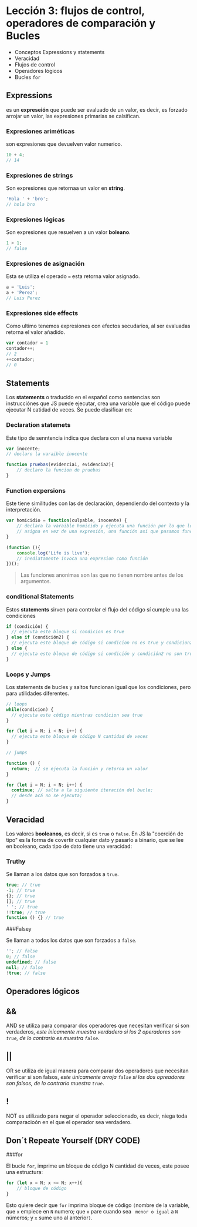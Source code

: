 # Lección 3: flujos de control, operadores de comparación y Bucles

* Conceptos Expressions y statements
* Veracidad
* Flujos de control
* Operadores lógicos
* Bucles `for`

## Expressions

es un __expreseión__ que puede ser evaluado de un valor, es decir, es forzado arrojar un valor, las expresiones primarias se calsifican.

### Expresiones ariméticas

son expresiones que devuelven valor numerico.

```javascript
10 + 4;
// 14
```

### Expresiones de strings

Son expresiones que retornaa un valor en __string__.

```javascript
'Hola ' + 'bro';
// hola bro
```

### Expresiones lógicas

Son expresiones que resuelven a un valor __boleano__.

```javascript
1 > 1;
// false
```

### Expresiones de asignación

Esta se utiliza el operado `=` esta retorna valor asignado.

```javascript
a = 'Luis';
a + 'Perez';
// Luis Perez
```

### Expresiones side effects

Como ultimo tenemos expresiones con efectos secudarios, al ser evaluadas retorna el valor añadido.

```javascript
var contador = 1
contador++;
// 2
++contador;
// 0
```

## Statements

Los __statements__ o traducido en el español como sentencias son instrucciónes que JS puede ejecutar, crea una variable que el código puede ejecutar N catidad de veces. Se puede clasificar en:

### Declaration statemets

Este tipo de senntencia indica que declara con el una nueva variable

```javascript
var inocente;
// declaro la varaible inocente

function pruebas(evidencia1, evidencia2){
    // declaro la funcion de pruebas
}
```

### Function expersions

Este tiene similitudes con las de declaración, dependiendo del contexto y la interpretación.

```javascript
var homicidio = function(culpable, inocente) {
    // declara la varaible homicido y ejecuta una función por lo que lo combierte en statement
    // asigna en vez de una expresión, una función asi que pasamos function expressions
}

(function (){
    console.log('Life is live');
    // inediatamente invoca una expresion como función
})();
```

> Las funciones anonimas son las que no tienen nombre antes de los argumentos.

### conditional Statements

Estos __statements__ sirven para controlar el flujo del código sí cumple una las condiciones

```javascript
if (condición) {
  // ejecuta este bloque si condicion es true
} else if (condición2) {
  // ejecuta este bloque de código si condicion no es true y condicion2 es true
} else {
  // ejecuta este bloque de código si condición y condición2 no son true.
}
```

### Loops y Jumps

Los statements de bucles y saltos funcionan igual que los condiciones, pero para utilidades diferentes.

```javascript
// loops
while(condicion) { 
  // ejecuta este código mientras condicion sea true
}

for (let i = N; i < N; i++) {
  // ejecuta este bloque de código N cantidad de veces
}

// jumps

function () {
  return;  // se ejecuta la función y retorna un valor
}

for (let i = N; i < N; i++) {
  continue; // salta a la siguiente iteración del bucle;
  // desde acá no se ejecuta;
}
```

## Veracidad

Los valores __booleanos__, es decir, si es `true` o `false`. En JS la "coerción de tipo" es la forma de covertir cualquier dato y pasarlo a binario, que se lee en booleano, cada tipo de dato tiene una veracidad:

### Truthy

Se llaman a los datos que son forzados a `true`.

```javascript
true; // true
-1; // true
{}; // true
[]; // true
' '; // true
!!true; // true
function () {} // true
```

###Falsey

Se llaman a todos los datos que son forzados a `false`.

```javascript
''; // false
0; // false
undefined; // false
null; // false
!true; // false
```

## Operadores lógicos

## &&

AND se utiliza para comparar dos operadores que necesitan verificar si son verdaderos, _este ínicamente muestra verdadero si los 2 operadores son `true`, de lo contrario es muestra `false`_.

## ||

OR se utiliza de igual manera para comparar dos operadores que necesitan verificar si son falsos, _este únicamente arroja `false` si los dos opreadores son falsos, de lo contrario muestra `true`_.

## !

NOT es utilizado para negar el operador seleccionado, es decir, niega toda comparacioón en el que el operador sea verdadero.

## Don´t Repeate Yourself (DRY CODE)

###for

El bucle `for`, imprime un bloque de código N cantidad de veces, este posee una estructura:

```javascript
for (let x = N; x <= N; x++){
    // bloque de código
}
```

Esto quiere decir que `for` imprima bloque de código `(`nombre de la variable, que `x` empiece en `N` numero; que `x` pare cuando sea ` menor o igual` a `N` números; y `x` sume uno al anterior`)`.